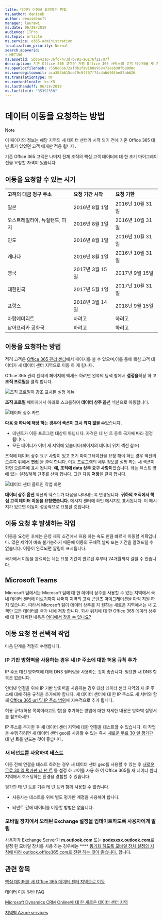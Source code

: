 ```yaml
---
title: 데이터 이동을 요청하는 방법
ms.author: deniseb
author: denisebmsft
manager: laurawi
ms.date: 06/28/2019
audience: ITPro
ms.topic: article
ms.service: o365-administration
localization_priority: Normal
search.appverid:
- MET150
ms.assetid: 5bb64310-36fc-473d-b791-a0176f21707f
description: 기존 Office 365 고객은 가맹 Office 365 서비스의 고객 데이터를 새 지역으로 이동 하기 위해 해당 국가의 마감 시간 전에 요청을 제출 해야 합니다.
ms.openlocfilehash: 7558e65672afdb1fa91b8a958472eab00fb89d0c
ms.sourcegitcommit: aca382b615ce79c9f707f74cda6d90fbe87bb626
ms.translationtype: MT
ms.contentlocale: ko-KR
ms.lasthandoff: 06/28/2019
ms.locfileid: "35392358"
---
```

# <a name="how-to-request-your-data-move"></a>데이터 이동을 요청하는 방법

> [!NOTE]
> 이 페이지의 정보는 해당 지역의 새 데이터 센터가 시작 되기 전에 기존 Office 365 테 넌 트가 있었던 고객 에게만 적용 됩니다. 
  
기존 Office 365 고객은 나머지 전체 조직의 핵심 고객 데이터에 대 한 초기 마이그레이션을 요청할 자격이 있습니다.  
  
## <a name="when-can-i-request-a-move"></a>이동을 요청할 수 있는 시기

|**고객의 대금 청구 주소**|**요청 기간 시작**|**요청 기한**|
|:-----|:-----|:-----|
|일본  <br/> |2016년 8월 1일  <br/> |2016년 10월 31일  <br/> |
|오스트레일리아, 뉴질랜드, 피지  <br/> |2016년 8월 1일  <br/> |2016년 10월 31일  <br/> |
|인도  <br/> |2016년 8월 1일  <br/> |2016년 10월 31일  <br/> |
|캐나다  <br/> |2016년 8월 1일  <br/> |2016년 10월 31일  <br/> |
|영국  <br/> |2017년 3월 15일   <br/> |2017년 9월 15일  <br/> |
|대한민국  <br/> |2017년 5월 1일  <br/> |2017년 10월 31일  <br/> |
|프랑스  <br/> |2018년 3월 14일  <br/> |2018년 9월 15일  <br/> |
|아랍에미리트  <br/> |하려고  <br/> |하려고  <br/> |
|남아프리카 공화국  <br/> |하려고  <br/> |하려고  <br/> |
   
## <a name="how-to-request-a-move"></a>이동을 요청하는 방법

적격 고객은 [Office 365 관리 센터](https://aka.ms/365admin)에서 페이지를 볼 수 있으며,이를 통해 핵심 고객 데이터가 새 데이터 센터 지역으로 이동 하 게 됩니다.  
  
Office 365 관리 센터의 페이지에 액세스 하려면 왼쪽의 탐색 창에서 **설정을**확장 하 고 **조직 프로필**을 클릭 합니다.
  
![조직 프로필이 강조 표시된 설정 메뉴](media/22799fac-32b4-4f79-ae60-3f6ffb7cfbd7.png)
  
**조직 프로필** 페이지에서 아래로 스크롤하여 **데이터 상주 옵션** 섹션으로 이동합니다. 
  
![데이터 상주 카드](media/fdb02cd0-825d-4d9e-bb35-6f806282884f.png)
  
**다음 중 하나에 해당 하는 경우이 섹션이 표시 되지 않을 수**있습니다.
- 테넌트가 이동 프로그램 대상이 아닙니다.  자격은 테 넌 트 등록 국가에 따라 결정 됩니다.
- 모든 데이터가 이미 새 지역에 있습니다(페이지의 데이터 위치 섹션 참조). 
  
조직에 데이터 상주 요구 사항이 있고 초기 마이그레이션을 요청 해야 하는 경우 섹션의 오른쪽 위에서 **편집** 을 클릭 합니다. 이동 프로그램의 세부 정보를 설명 하는 새 섹션이 화면 오른쪽에 표시 됩니다. **예, 조직에 data 상주 요구 사항이**있습니다. 라는 텍스트 옆에 있는 설정/해제 단추를 선택 합니다. 그런 다음 **저장**을 클릭 합니다.
  
![데이터 센터 옵트인 작업 화면](media/f97ab8d2-b0e1-49bf-9d6b-bf75f3081233.png)
  
**데이터 상주 옵션** 섹션의 텍스트가 다음을 나타내도록 변경됩니다. **귀하의 조직에서 핵심 고객 데이터 이동을 요청했습니다.** 메시지 센터에 확인 메시지도 표시됩니다. 이 메시지가 있으면 이동이 성공적으로 요청된 것입니다. 


  
## <a name="what-happens-after-requesting-a-move"></a>이동 요청 후 발생하는 작업

이동을 요청한 후에는 운영 제약 조건에서 허용 하는 속도 만큼 빠르게 이동할 계획입니다. 많은 제약이 예측 불가능하기 때문에 이동의 구체적 날짜 또는 기간을 알려드릴 수 없습니다. 이동이 완료되면 알림이 표시됩니다.
  
국가에서 이동을 완료하는 데는 요청 기간이 만료된 후부터 24개월까지 걸릴 수 있습니다.
  
## <a name="microsoft-teams"></a>Microsoft Teams

Microsoft 팀에서는 Microsoft 팀에 대 한 데이터 상주를 사용할 수 있는 지역에서 국내 데이터 센터에 이르기까지 나머지 지역의 고객 콘텐츠 마이그레이션을 아직 지원 하지 않습니다.  따라서 Microsoft 팀이 데이터 상주를 지 원하는 새로운 지역에서는 새 고객만 모든 데이터를 국가 내에 저장 합니다.  회사 위치에 대 한 Office 365 데이터 상주에 대 한 자세한 내용은 [어디에서 찾을 수 있나요?](https://products.office.com/where-is-your-data-located)   

## <a name="optional-actions-before-you-request-a-move"></a>이동 요청 전 선택적 작업

다음 단계를 적절히 수행합니다.
  
### <a name="if-you-use-an-ip-based-firewall-add-allow-rules-for-the-new-ip-addresses"></a>IP 기반 방화벽을 사용하는 경우 새 IP 주소에 대한 허용 규칙 추가

IP 주소 대신 방화벽에 대해 DNS 필터링을 사용하는 것이 좋습니다. 필요한 새 DNS 항목은 없습니다.
  
인터넷 연결을 위해 IP 기반 방화벽을 사용하는 경우 대상 데이터 센터 지역의 새 IP 주소에 대해 허용 규칙을 추가해야 합니다. 새 데이터 센터에 대 한 IP 주소도 새 서버와 함께 [Office 365 url 및 IP 주소 범위](https://go.microsoft.com/fwlink/p/?LinkId=229631)에 지속적으로 추가 됩니다.
  
허용 규칙(허용 목록이라고도 함)을 추가하는 방법에 대한 자세한 내용은 방화벽 설명서를 참조하세요.
  
IP 주소를 추가한 후 새 데이터 센터 지역에 대한 연결을 테스트할 수 있습니다. 이 작업을 수행 하려면 새 데이터 센터 geo를 사용할 수 있는 즉시 [새로운 무료 30 일 평가판](https://go.microsoft.com/fwlink/?LinkId=522463) 테 넌 트를 만드는 것이 좋습니다. 
  
### <a name="test-using-a-new-tenant"></a>새 테넌트를 사용하여 테스트

이동 전에 연결을 테스트 하려는 경우 새 데이터 센터 geo를 사용할 수 있는 후 [새로운 무료 30 일 평가판 테 넌 트](https://go.microsoft.com/fwlink/?LinkId=522463) 를 설정 하 고이를 사용 하 여 Office 365를 새 데이터 센터 지역에서 호스팅하는 환경을 경험할 수 있습니다. 
  
평가판 테 넌 트를 기존 테 넌 트와 함께 사용할 수 없습니다.
  
- 사용자는 테스트를 위해 별도 평가판 계정을 사용해야 합니다.
    
- 테넌트 간에 데이터를 이동할 방법은 없습니다.
    
### <a name="notify-users-to-update-out-of-date-exchange-settings-on-mobile-devices"></a>모바일 장치에서 오래된 Exchange 설정을 업데이트하도록 사용자에게 알림

사용자가 Exchange Server가 **m.outlook.com** 또는 **podxxxxx.outlook.com**로 설정 된 모바일 장치를 사용 하는 경우에는 **** [동기화 하도록 모바일 장치 설정의 지침에 따라 outlook.office365.com로 전환 하는 것이 좋습니다. ](https://support.office.com/article/c9139caf-01ab-41a0-827c-3c06ee569ed3)합니다.

## <a name="related-topics"></a>관련 항목

[핵심 데이터를 새 Office 365 데이터 센터 지역으로 이동](moving-data-to-new-datacenter-geos.md)

[데이터 이동 일반 FAQ](data-move-faq.md)

[Microsoft Dynamics CRM Online에 대 한 새로운 데이터 센터 지역](https://go.microsoft.com/fwlink/p/?Linkid=615924)
  
[지역별 Azure services](https://azure.microsoft.com/en-us/regions/)
  

